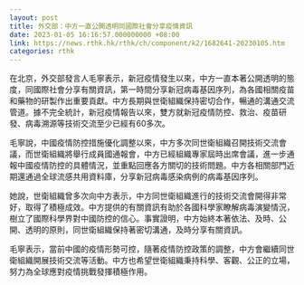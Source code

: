 ```yaml
---
layout: post
title: 外交部：中方一直公開透明同國際社會分享疫情資訊
date: 2023-01-05 16:16:57.000000000 +08:00
link: https://news.rthk.hk/rthk/ch/component/k2/1682641-20230105.htm
categories: rthk
---
```


在北京，外交部發言人毛寧表示，新冠疫情發生以來，中方一直本著公開透明的態度，同國際社會分享有關資訊，第一時間分享新冠病毒基因序列，為各國相關疫苗和藥物的研製作出重要貢獻。中方長期與世衛組織保持密切合作，暢通的溝通交流管道。據不完全統計，新冠疫情報告以來，雙方就新冠疫情防控、救治、疫苗研發、病毒溯源等技術交流至少已經有60多次。

毛寧說，中國疫情防控措施優化調整以來，中方多次同世衛組織召開技術交流會議，而世衛組織將舉行成員國通報會，中方已經組織專家屆時出席會議，進一步通報中國疫情防控的具體情況，並重點回應各方關切的技術問題。中方各相關部門近期還通過全球流感共用資料庫，分享新冠病毒感染病例的病毒基因序列。

她說，世衛組織曾多次向中方表示，中方同世衛組織進行的技術交流會開得非常好，取得了積極成效。中方提供的有關資訊有助於各國科學家瞭解病毒演變情況，樹立了國際科學界對中國防控的信心。事實證明，中方始終本著依法、及時、公開、透明的原則，同世衛組織保持著密切溝通，及時分享有關資訊。

毛寧表示，當前中國的疫情形勢可控，隨著疫情防控政策的調整，中方會繼續同世衛組織開展技術交流等活動。中方也希望世衛組織秉持科學、客觀、公正的立場，努力為全球應對疫情挑戰發揮積極作用。

